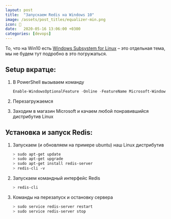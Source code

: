 ```yaml
---
layout: post
title:  "Запускаем Redis на Windows 10"
image: /assets/post_titles/equalizer-min.png
icon: 🍑
date:   2020-05-16 13:06:00 +0300
categories: [devops]
---
```


То, что на Win10 есть [Windows Subsystem for Linux][1] – это отдельная тема, мы не будем тут подробно в это погружаться.

## Setup вкратце:

1. В PowerShell вызываем команду

    ```powershell
    Enable-WindowsOptionalFeature -Online -FeatureName Microsoft-Windows-Subsystem-Linux
    ```

2. Перезагружаемся
3. Заходим в магазин Microsoft и качаем любой понравившийся дистрибутив Linux

## Установка и запуск Redis:

1. Запускаем (и обновляем на примере ubuntu) наш Linux дистрибутив

    ```bash
    > sudo apt-get update
    > sudo apt-get upgrade
    > sudo apt-get install redis-server
    > redis-cli -v
    ```

2. Запускаем командный интерфейс Redis

    ```bash
    > redis-cli
    ```

3. Команды на перезапуск и остановку сервера

    ```bash
    > sudo service redis-server restart
    > sudo service redis-server stop
    ```

[1]: https://docs.microsoft.com/en-us/windows/wsl/install-win10